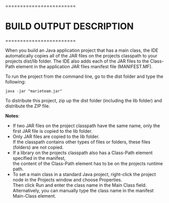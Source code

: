 ========================
# BUILD OUTPUT DESCRIPTION
========================

When you build an Java application project that has a main class, the IDE
automatically copies all of the JAR files on the projects classpath to your projects dist/lib folder. The IDE
also adds each of the JAR files to the Class-Path element in the application
JAR files manifest file (MANIFEST.MF).

To run the project from the command line, go to the dist folder and
type the following:  
  
   ` java -jar "marieteam.jar" `

To distribute this project, zip up the dist folder (including the lib folder)
and distribute the ZIP file.



**Notes**:

- If two JAR files on the project classpath have the same name, only the first JAR file is copied to the lib folder.
- Only JAR files are copied to the lib folder.  
If the classpath contains other types of files or folders, these files (folders) are not copied.
- If a library on the projects classpath also has a Class-Path element specified in the manifest,  
the content of the Class-Path element has to be on the projects runtime path.
- To set a main class in a standard Java project, right-click the project node in the Projects window and choose Properties.  
Then click Run and enter the class name in the Main Class field.  
Alternatively, you can manually type the class name in the manifest Main-Class element.
